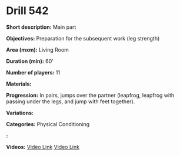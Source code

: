 # Drill 542

**Short description:**
Main part

**Objectives:**
Preparation for the subsequent work (leg strength)

**Area (mxm):**
Living Room

**Duration (min):**
60'

**Number of players:**
11

**Materials:**


**Progression:**
In pairs, jumps over the partner (leapfrog, leapfrog with passing under the legs, and jump with feet together).

**Variations:**


**Categories:**
Physical Conditioning

**:**


**Videos:**
[Video Link](https://www.youtube.com/embed/5jKbfNyh3gM)
[Video Link](https://www.youtube.com/embed/GNFuCTwTifg)

